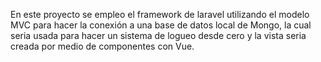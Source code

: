 En este proyecto se empleo el framework de laravel utilizando el modelo MVC para hacer la conexión a una base de datos local de Mongo, la cual seria usada para hacer un sistema de logueo desde cero y la vista seria creada por medio de componentes con Vue.
